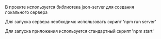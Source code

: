 В проекте используется библиотека json-server для создания локального сервера

Для запуска сервера необходимо использовать скрипт 'npm run server'

Для запуска приложения используется стандартный скрипт 'npm start'